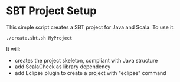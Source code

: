 # SBT Project Setup

This simple script creates a SBT project for Java and Scala. To use it:

    ./create.sbt.sh MyProject

It will:

* creates the project skeleton, compliant with Java structure
* add ScalaCheck as library dependency
* add Eclipse plugin to create a project with "eclipse" command

